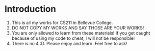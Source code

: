 # Introduction

1. This is all my works for CS211 in Bellevue College.
2. DO NOT COPY MY WORKS AND SAY THOSE ARE YOUR WORKS!
3. You are only allowed to learn from these materials! If you get caught because of using my code to cheat, I will not be responsible!
4. There is no 4 :D. Please enjoy and learn. Feel free to ask!